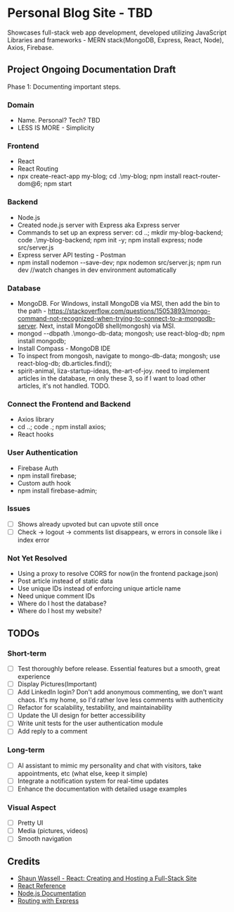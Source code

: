 # Personal Blog Site - TBD 

Showcases full-stack web app development, developed utilizing JavaScript Libraries and frameworks - MERN stack(MongoDB, Express, React, Node), Axios, Firebase.  

## Project Ongoing Documentation Draft

Phase 1: Documenting important steps. 

### Domain 

- Name. Personal? Tech? TBD 
- LESS IS MORE - Simplicity

### Frontend

- React
- React Routing
- npx create-react-app my-blog; cd .\my-blog\; npm install react-router-dom@6; npm start  

### Backend

- Node.js
- Created node.js server with Express aka Express server 
- Commands to set up an express server: cd ..;  mkdir my-blog-backend; code .\my-blog-backend\; npm init -y; npm install express; node src/server.js
- Express server API testing - Postman
- npm install nodemon --save-dev; npx nodemon src/server.js; npm run dev  //watch changes in dev environment automatically

### Database

- MongoDB. For Windows, install MongoDB via MSI, then add the bin to the path - https://stackoverflow.com/questions/15053893/mongo-command-not-recognized-when-trying-to-connect-to-a-mongodb-server. Next, install MongoDB shell(mongosh) via MSI. 
- mongod --dbpath .\mongo-db-data\; mongosh; use react-blog-db; npm install mongodb;
- Install Compass - MongoDB IDE
- To inspect from mongosh, navigate to mongo-db-data; mongosh; use react-blog-db; db.articles.find();
- spirit-animal, liza-startup-ideas, the-art-of-joy. need to implement articles in the database, rn only these 3, so if I want to load other articles, it's not handled. TODO.  

### Connect the Frontend and Backend

- Axios library
- cd ..; code .; npm install axios; 
- React hooks

### User Authentication

- Firebase Auth
- npm install firebase;
- Custom auth hook
- npm install firebase-admin;

### Issues

- [ ] Shows already upvoted but can upvote still once
- [ ] Check -> logout -> comments list disappears, w errors in console like i index error 

### Not Yet Resolved

- Using a proxy to resolve CORS for now(in the frontend package.json) 
- Post article instead of static data
- Use unique IDs instead of enforcing unique article name
- Need unique comment IDs 
- Where do I host the database?
- Where do I host my website? 

## TODOs

### Short-term

- [ ] Test thoroughly before release. Essential features but a smooth, great experience
- [ ] Display Pictures(Important)
- [ ] Add LinkedIn login? Don't add anonymous commenting, we don't want chaos. It's my home, so I'd rather love less comments with authenticity 
- [ ] Refactor for scalability, testability, and maintainability
- [ ] Update the UI design for better accessibility
- [ ] Write unit tests for the user authentication module
- [ ] Add reply to a comment

### Long-term

- [ ] AI assistant to mimic my personality and chat with visitors, take appointments, etc (what else, keep it simple)
- [ ] Integrate a notification system for real-time updates
- [ ] Enhance the documentation with detailed usage examples

### Visual Aspect

- [ ] Pretty UI
- [ ] Media (pictures, videos)
- [ ] Smooth navigation 

## Credits

- [Shaun Wassell - React: Creating and Hosting a Full-Stack Site](https://www.linkedin.com/learning/react-creating-and-hosting-a-full-stack-site-15153869/)
- [React Reference](https://react.dev/reference/react)
- [Node.js Documentation](https://nodejs.org/docs/latest/api/)
- [Routing with Express](https://expressjs.com/en/guide/routing.html) 
